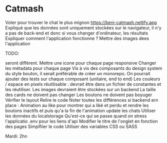 # Catmash

Voter pour trouver le chat le plus mignon https://beni-catmash.netlify.app
Expliqué que les données sont uniquement stockées sur le navigateur, il n'y a pas de back-end et donc si vous changer d'ordinateur, les résultats 
Expliquer comment l'application fonctionne ?
Mettre des images dees l'application

TODO:

seront différent.
Mettre une icone pour chaque page
responsive
Changer les métadata pour chaque page
Vis à vis des composants du design system du style bouton, il serait préférable de créer un monorepo.
On pourrait ajouter des tests sur chaque composant (unitaire, end to end)
Les couleurs / espace en pixels réutilisable : devrait être dans un fichier de constantes et les réutiliser.
Les images devraient être stockées sur un backend
La taille des cards ne doivent pas changer
Les boutons ne doivent pas boyuger
Vérifier le layout
Relire le code
Noter toutes les différences si backend ern place :
Animation au like pour montrer qui a liké et perdu et rendre les boutons inactifs et puis qu'a la fin de l'animation update les chats
Utiliser les données du localstorage
Qu'est-ce qui se passe quand on stress l'applicatio
.env pour les liens d'api
Modifier le titre de l'onglet en fonction des pages
Simplfiier le code
Utiliser des variables CSS ou SASS


Mardi: 2hn